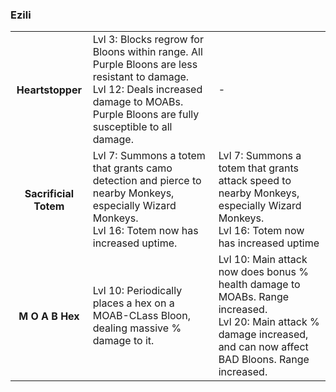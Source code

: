 ### Ezili


<table>
   <tr>
    <td align='center'>
        <h4>Heartstopper</h4>
    </td>
    <td>
       Lvl 3: Blocks regrow for Bloons within range. All Purple Bloons are less resistant to damage.<br/>Lvl 12: Deals increased damage to MOABs. Purple Bloons are fully susceptible to all damage.
    </td>
    <td>
       -
    </td>
</tr><tr>
    <td align='center'>
        <h4>Sacrificial Totem</h4>
    </td>
    <td>
       Lvl 7: Summons a totem that grants camo detection and pierce to nearby Monkeys, especially Wizard Monkeys.<br/>Lvl 16: Totem now has increased uptime.
    </td>
    <td>
       Lvl 7: Summons a totem that grants attack speed to nearby Monkeys, especially Wizard Monkeys.<br/>Lvl 16: Totem now has increased uptime
    </td>
</tr><tr>
    <td align='center'>
        <h4>M O A B Hex</h4>
    </td>
    <td>
       Lvl 10: Periodically places a hex on a MOAB-CLass Bloon, dealing massive % damage to it.
    </td>
    <td>
       Lvl 10: Main attack now does bonus % health damage to MOABs. Range increased.<br/>Lvl 20: Main attack % damage increased, and can now affect BAD Bloons. Range increased.
    </td>
</tr>
</table>